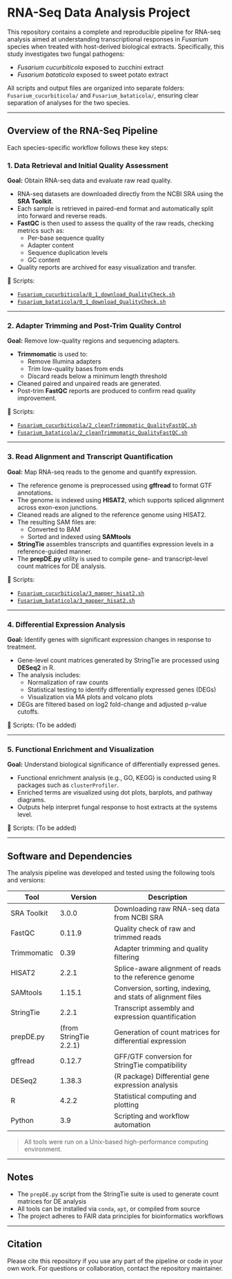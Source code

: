 # RNA-Seq Data Analysis Project

This repository contains a complete and reproducible pipeline for RNA-seq analysis aimed at understanding transcriptional responses in *Fusarium* species when treated with host-derived biological extracts. Specifically, this study investigates two fungal pathogens:

- *Fusarium cucurbiticola* exposed to zucchini extract
- *Fusarium bataticola* exposed to sweet potato extract

All scripts and output files are organized into separate folders: `Fusarium_cucurbiticola/` and `Fusarium_bataticola/`, ensuring clear separation of analyses for the two species.

---

## Overview of the RNA-Seq Pipeline

Each species-specific workflow follows these key steps:

### 1. Data Retrieval and Initial Quality Assessment

**Goal:** Obtain RNA-seq data and evaluate raw read quality.

- RNA-seq datasets are downloaded directly from the NCBI SRA using the **SRA Toolkit**.
- Each sample is retrieved in paired-end format and automatically split into forward and reverse reads.
- **FastQC** is then used to assess the quality of the raw reads, checking metrics such as:
  - Per-base sequence quality
  - Adapter content
  - Sequence duplication levels
  - GC content
- Quality reports are archived for easy visualization and transfer.

📄 Scripts:
- [`Fusarium_cucurbiticola/0_1_download_QualityCheck.sh`](./Fusarium_cucurbiticola/0_1_download_QualityCheck.sh)  
- [`Fusarium_bataticola/0_1_download_QualityCheck.sh`](./Fusarium_bataticola/0_1_download_QualityCheck.sh)

---

### 2. Adapter Trimming and Post-Trim Quality Control

**Goal:** Remove low-quality regions and sequencing adapters.

- **Trimmomatic** is used to:
  - Remove Illumina adapters
  - Trim low-quality bases from ends
  - Discard reads below a minimum length threshold
- Cleaned paired and unpaired reads are generated.
- Post-trim **FastQC** reports are produced to confirm read quality improvement.

📄 Scripts:
- [`Fusarium_cucurbiticola/2_cleanTrimmomatic_QualityFastQC.sh`](./Fusarium_cucurbiticola/2_cleanTrimmomatic_QualityFastQC.sh)  
- [`Fusarium_bataticola/2_cleanTrimmomatic_QualityFastQC.sh`](./Fusarium_bataticola/2_cleanTrimmomatic_QualityFastQC.sh)

---

### 3. Read Alignment and Transcript Quantification

**Goal:** Map RNA-seq reads to the genome and quantify expression.

- The reference genome is preprocessed using **gffread** to format GTF annotations.
- The genome is indexed using **HISAT2**, which supports spliced alignment across exon-exon junctions.
- Cleaned reads are aligned to the reference genome using HISAT2.
- The resulting SAM files are:
  - Converted to BAM
  - Sorted and indexed using **SAMtools**
- **StringTie** assembles transcripts and quantifies expression levels in a reference-guided manner.
- The **prepDE.py** utility is used to compile gene- and transcript-level count matrices for DE analysis.

📄 Scripts:
- [`Fusarium_cucurbiticola/3_mapper_hisat2.sh`](./Fusarium_cucurbiticola/3_mapper_hisat2.sh)  
- [`Fusarium_bataticola/3_mapper_hisat2.sh`](./Fusarium_bataticola/3_mapper_hisat2.sh)

---

### 4. Differential Expression Analysis

**Goal:** Identify genes with significant expression changes in response to treatment.

- Gene-level count matrices generated by StringTie are processed using **DESeq2** in R.
- The analysis includes:
  - Normalization of raw counts
  - Statistical testing to identify differentially expressed genes (DEGs)
  - Visualization via MA plots and volcano plots
- DEGs are filtered based on log2 fold-change and adjusted p-value cutoffs.

📄 Scripts: (To be added)

---

### 5. Functional Enrichment and Visualization

**Goal:** Understand biological significance of differentially expressed genes.

- Functional enrichment analysis (e.g., GO, KEGG) is conducted using R packages such as `clusterProfiler`.
- Enriched terms are visualized using dot plots, barplots, and pathway diagrams.
- Outputs help interpret fungal response to host extracts at the systems level.

📄 Scripts: (To be added)

---

## Software and Dependencies

The analysis pipeline was developed and tested using the following tools and versions:

| Tool         | Version  | Description |
|--------------|----------|-------------|
| SRA Toolkit  | 3.0.0    | Downloading raw RNA-seq data from NCBI SRA |
| FastQC       | 0.11.9   | Quality check of raw and trimmed reads |
| Trimmomatic  | 0.39     | Adapter trimming and quality filtering |
| HISAT2       | 2.2.1    | Splice-aware alignment of reads to the reference genome |
| SAMtools     | 1.15.1   | Conversion, sorting, indexing, and stats of alignment files |
| StringTie    | 2.2.1    | Transcript assembly and expression quantification |
| prepDE.py    | (from StringTie 2.2.1) | Generation of count matrices for differential expression |
| gffread      | 0.12.7   | GFF/GTF conversion for StringTie compatibility |
| DESeq2       | 1.38.3   | (R package) Differential gene expression analysis |
| R            | 4.2.2    | Statistical computing and plotting |
| Python       | 3.9      | Scripting and workflow automation |

> All tools were run on a Unix-based high-performance computing environment.

---

## Notes

- The `prepDE.py` script from the StringTie suite is used to generate count matrices for DE analysis  
- All tools can be installed via `conda`, `apt`, or compiled from source  
- The project adheres to FAIR data principles for bioinformatics workflows  

---

## Citation

Please cite this repository if you use any part of the pipeline or code in your own work. For questions or collaboration, contact the repository maintainer.
